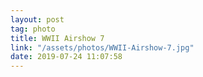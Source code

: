 ```yaml
---
layout: post
tag: photo
title: WWII Airshow 7
link: "/assets/photos/WWII-Airshow-7.jpg"
date: 2019-07-24 11:07:58
---
```

